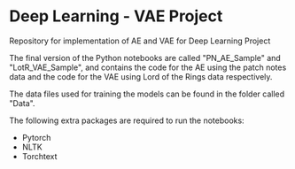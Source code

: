 # Deep Learning - VAE Project
Repository for implementation of AE and VAE for Deep Learning Project

The final version of the Python notebooks are called "PN_AE_Sample" and "LotR_VAE_Sample", and contains the code for the AE using the patch notes data and the code for the VAE using Lord of the Rings data respectively.

The data files used for training the models can be found in the folder called "Data".

The following extra packages are required to run the notebooks:
 - Pytorch
 - NLTK
 - Torchtext
